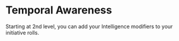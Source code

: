 # Temporal Awareness

Starting at 2nd level, you can add your Intelligence modifiers to your initiative rolls.